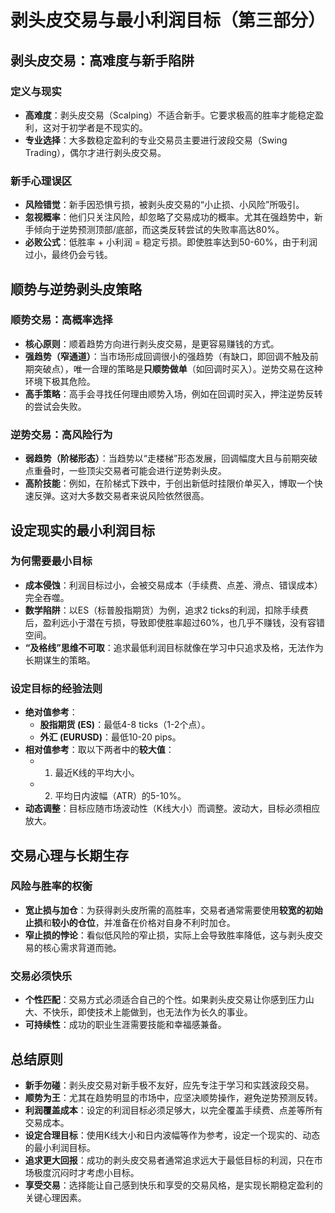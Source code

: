 # 剥头皮交易与最小利润目标（第三部分）

## 剥头皮交易：高难度与新手陷阱

### 定义与现实
-   **高难度**：剥头皮交易（Scalping）不适合新手。它要求极高的胜率才能稳定盈利，这对于初学者是不现实的。
-   **专业选择**：大多数稳定盈利的专业交易员主要进行波段交易（Swing Trading），偶尔才进行剥头皮交易。

### 新手心理误区
-   **风险错觉**：新手因恐惧亏损，被剥头皮交易的“小止损、小风险”所吸引。
-   **忽视概率**：他们只关注风险，却忽略了交易成功的概率。尤其在强趋势中，新手倾向于逆势预测顶部/底部，而这类反转尝试的失败率高达80%。
-   **必败公式**：低胜率 + 小利润 = 稳定亏损。即使胜率达到50-60%，由于利润过小，最终仍会亏钱。

## 顺势与逆势剥头皮策略

### 顺势交易：高概率选择
-   **核心原则**：顺着趋势方向进行剥头皮交易，是更容易赚钱的方式。
-   **强趋势（窄通道）**：当市场形成回调很小的强趋势（有缺口，即回调不触及前期突破点），唯一合理的策略是**只顺势做单**（如回调时买入）。逆势交易在这种环境下极其危险。
-   **高手策略**：高手会寻找任何理由顺势入场，例如在回调时买入，押注逆势反转的尝试会失败。

### 逆势交易：高风险行为
-   **弱趋势（阶梯形态）**：当趋势以“走楼梯”形态发展，回调幅度大且与前期突破点重叠时，一些顶尖交易者可能会进行逆势剥头皮。
-   **高阶技能**：例如，在阶梯式下跌中，于创出新低时挂限价单买入，博取一个快速反弹。这对大多数交易者来说风险依然很高。

## 设定现实的最小利润目标

### 为何需要最小目标
-   **成本侵蚀**：利润目标过小，会被交易成本（手续费、点差、滑点、错误成本）完全吞噬。
-   **数学陷阱**：以ES（标普股指期货）为例，追求2 ticks的利润，扣除手续费后，盈利远小于潜在亏损，导致即使胜率超过60%，也几乎不赚钱，没有容错空间。
-   **“及格线”思维不可取**：追求最低利润目标就像在学习中只追求及格，无法作为长期谋生的策略。

### 设定目标的经验法则
-   **绝对值参考**：
    -   **股指期货 (ES)**：最低4-8 ticks（1-2个点）。
    -   **外汇 (EURUSD)**：最低10-20 pips。
-   **相对值参考**：取以下两者中的**较大值**：
    -   1. 最近K线的平均大小。
    -   2. 平均日内波幅（ATR）的5-10%。
-   **动态调整**：目标应随市场波动性（K线大小）而调整。波动大，目标必须相应放大。

## 交易心理与长期生存

### 风险与胜率的权衡
-   **宽止损与加仓**：为获得剥头皮所需的高胜率，交易者通常需要使用**较宽的初始止损**和**较小的仓位**，并准备在价格对自身不利时加仓。
-   **窄止损的悖论**：看似低风险的窄止损，实际上会导致胜率降低，这与剥头皮交易的核心需求背道而驰。

### 交易必须快乐
-   **个性匹配**：交易方式必须适合自己的个性。如果剥头皮交易让你感到压力山大、不快乐，即使技术上能做到，也无法作为长久的事业。
-   **可持续性**：成功的职业生涯需要技能和幸福感兼备。

## 总结原则
-   **新手勿碰**：剥头皮交易对新手极不友好，应先专注于学习和实践波段交易。
-   **顺势为王**：尤其在趋势明显的市场中，应坚决顺势操作，避免逆势预测反转。
-   **利润覆盖成本**：设定的利润目标必须足够大，以完全覆盖手续费、点差等所有交易成本。
-   **设定合理目标**：使用K线大小和日内波幅等作为参考，设定一个现实的、动态的最小利润目标。
-   **追求更大回报**：成功的剥头皮交易者通常追求远大于最低目标的利润，只在市场极度沉闷时才考虑小目标。
-   **享受交易**：选择能让自己感到快乐和享受的交易风格，是实现长期稳定盈利的关键心理因素。